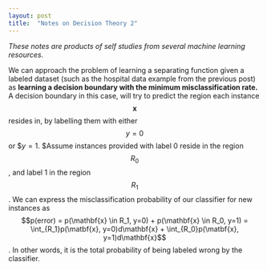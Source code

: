 ```yaml
---
layout: post
title:  "Notes on Decision Theory 2"
---
```

*These notes are products of self studies from several machine learning resources.*

We can approach the problem of learning a separating function given a labeled dataset (such as the hospital data example from the previous post) as **learning a decision boundary with the minimum misclassification rate.** A decision boundary in this case, will try to predict the region each instance $$\mathbf{x}$$ resides in, by labelling them with either $$y=0$$ or $$y=1$.
$Assume instances provided with label 0 reside in the region $$R_0$$, and label 1 in the region $$R_1$$. We can express the misclassification probability of our classifier for new instances as $$p(error) = p(\mathbf{x} \in R_1, y=0) + p(\mathbf{x} \in R_0, y=1) = \int_{R_1}p(\matbf{x}, y=0)d\mathbf{x} + \int_{R_0}p(\matbf{x}, y=1)d\mathbf{x}$$. 
In other words, it is the total probability of being labeled wrong by the classifier.
